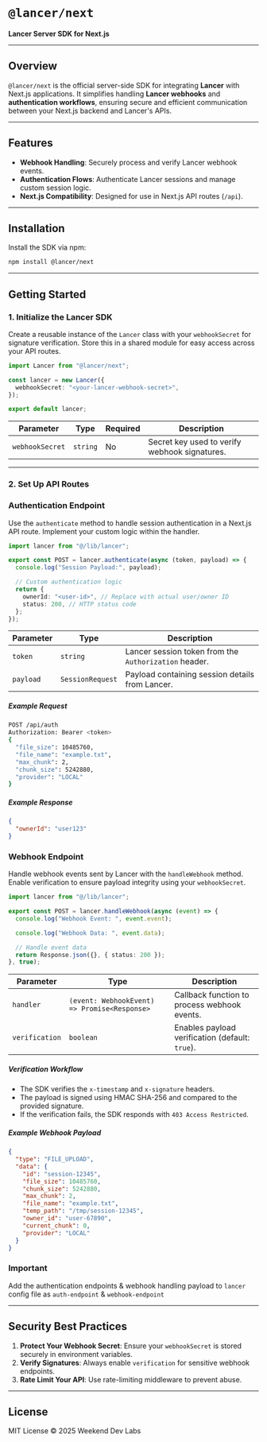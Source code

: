 # `@lancer/next`

**Lancer Server SDK for Next.js**

---

## **Overview**

`@lancer/next` is the official server-side SDK for integrating **Lancer** with Next.js applications. It simplifies handling **Lancer webhooks** and **authentication workflows**, ensuring secure and efficient communication between your Next.js backend and Lancer's APIs.

---

## **Features**

- **Webhook Handling**: Securely process and verify Lancer webhook events.
- **Authentication Flows**: Authenticate Lancer sessions and manage custom session logic.
- **Next.js Compatibility**: Designed for use in Next.js API routes (`/api`).

---

## **Installation**

Install the SDK via npm:

```bash
npm install @lancer/next
```

---

## **Getting Started**

### **1. Initialize the Lancer SDK**

Create a reusable instance of the `Lancer` class with your `webhookSecret` for signature verification. Store this in a shared module for easy access across your API routes.

```typescript
import Lancer from "@lancer/next";

const lancer = new Lancer({
  webhookSecret: "<your-lancer-webhook-secret>",
});

export default lancer;
```

| Parameter       | Type     | Required | Description                                     |
|-----------------|----------|----------|-------------------------------------------------|
| `webhookSecret` | `string` | No       | Secret key used to verify webhook signatures.  |

---

### **2. Set Up API Routes**

### **Authentication Endpoint**

Use the `authenticate` method to handle session authentication in a Next.js API route. Implement your custom logic within the handler.

```typescript
import lancer from "@/lib/lancer";

export const POST = lancer.authenticate(async (token, payload) => {
  console.log("Session Payload:", payload);

  // Custom authentication logic
  return {
    ownerId: "<user-id>", // Replace with actual user/owner ID
    status: 200, // HTTP status code
  };
});
```

| Parameter    | Type                     | Description                                    |
|--------------|--------------------------|------------------------------------------------|
| `token`      | `string`                 | Lancer session token from the `Authorization` header. |
| `payload`    | `SessionRequest`         | Payload containing session details from Lancer. |

##### Example Request
```bash
POST /api/auth
Authorization: Bearer <token>
{
  "file_size": 10485760,     
  "file_name": "example.txt",
  "max_chunk": 2,            
  "chunk_size": 5242880,     
  "provider": "LOCAL"    
}
```

##### Example Response
```json
{
  "ownerId": "user123"
}
```

### **Webhook Endpoint**

Handle webhook events sent by Lancer with the `handleWebhook` method. Enable verification to ensure payload integrity using your `webhookSecret`.

```typescript
import lancer from "@/lib/lancer";

export const POST = lancer.handleWebhook(async (event) => {
  console.log("Webhook Event: ", event.event);

  console.log("Webhook Data: ", event.data);

  // Handle event data
  return Response.json({}, { status: 200 });
}, true);
```

| Parameter       | Type                                              | Description                                                   |
|-----------------|---------------------------------------------------|---------------------------------------------------------------|
| `handler`       | `(event: WebhookEvent) => Promise<Response>`       | Callback function to process webhook events.                 |
| `verification`  | `boolean`                                         | Enables payload verification (default: `true`).              |

##### Verification Workflow
- The SDK verifies the `x-timestamp` and `x-signature` headers.
- The payload is signed using HMAC SHA-256 and compared to the provided signature.
- If the verification fails, the SDK responds with `403 Access Restricted`.


##### Example Webhook Payload
```json
{
  "type": "FILE_UPLOAD",
  "data": {
    "id": "session-12345",
    "file_size": 10485760,
    "chunk_size": 5242880,
    "max_chunk": 2,
    "file_name": "example.txt",
    "temp_path": "/tmp/session-12345",
    "owner_id": "user-67890",
    "current_chunk": 0,
    "provider": "LOCAL"
  }
}
```
### Important 

Add the authentication endpoints & webhook handling payload to `lancer` config file as `auth-endpoint` & `webhook-endpoint`

---

## **Security Best Practices**

1. **Protect Your Webhook Secret**: Ensure your `webhookSecret` is stored securely in environment variables.
2. **Verify Signatures**: Always enable `verification` for sensitive webhook endpoints.
3. **Rate Limit Your API**: Use rate-limiting middleware to prevent abuse.

---

## **License**

MIT License © 2025 Weekend Dev Labs